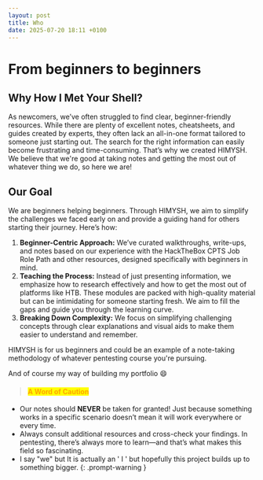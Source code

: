 ```yaml
---
layout: post
title: Who
date: 2025-07-20 18:11 +0100
---
```


# From beginners to beginners




## Why How I Met Your Shell?

As newcomers, we’ve often struggled to find clear, beginner-friendly resources. While there are plenty of excellent notes, cheatsheets, and guides created by experts, they often lack an all-in-one format tailored to someone just starting out. The search for the right information can easily become frustrating and time-consuming. That’s why we created HIMYSH. We believe that we're good at taking notes and getting the most out of whatever thing we do, so here we are!

## Our Goal

We are beginners helping beginners. Through HIMYSH, we aim to simplify the challenges we faced early on and provide a guiding hand for others starting their journey. Here’s how:

1. **Beginner-Centric Approach:** We’ve curated walkthroughs, write-ups, and notes based on our experience with the HackTheBox CPTS Job Role Path and other resources, designed specifically with beginners in mind.
2. **Teaching the Process:** Instead of just presenting information, we emphasize how to research effectively and how to get the most out of platforms like HTB. These modules are packed with high-quality material but can be intimidating for someone starting fresh. We aim to fill the gaps and guide you through the learning curve.
3. **Breaking Down Complexity:** We focus on simplifying challenging concepts through clear explanations and visual aids to make them easier to understand and remember.

HIMYSH is for us beginners and could be an example of a note-taking methodology of whatever pentesting course you're pursuing.

And of course my way of building my portfolio :smile:

> #### <mark style="color:orange;">A Word of Caution</mark>

* Our notes should **NEVER** be taken for granted! Just because something works in a specific scenario doesn’t mean it will work everywhere or every time.&#x20;
* Always consult additional resources and cross-check your findings. In pentesting, there’s always more to learn—and that’s what makes this field so fascinating.
* I say "we" but It is actually an ' I ' but hopefully this project builds up to something bigger.
{: .prompt-warning }

